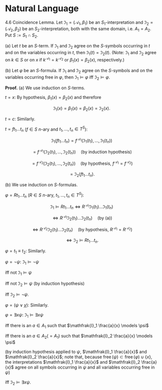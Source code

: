 # Natural Language

4.6 Coincidence Lemma. Let $\mathfrak{I}_1 = (\mathcal{A}_1, \beta_1)$ be an $S_1$-interpretation and $\mathfrak{I}_2 = (\mathcal{A}_2, \beta_2)$ be an $S_2$-interpretation, both with the same domain, i.e. $A_1 = A_2$. Put $S := S_1 \cap S_2$.

(a) Let $t$ be an $S$-term. If $\mathfrak{I}_1$ and $\mathfrak{I}_2$ agree on the $S$-symbols occurring in $t$ and on the variables occurring in $t$, then $\mathfrak{I}_1(t) = \mathfrak{I}_2(t)$. (Note: $\mathfrak{I}_1$ and $\mathfrak{I}_2$ agree on $k \in S$ or on $x$ if $k^{\mathcal{A}_1} = k^{\mathcal{A}_2}$ or $\beta_1(x) = \beta_2(x)$, respectively.)

(b) Let $\varphi$ be an $S$-formula. If $\mathfrak{I}_1$ and $\mathfrak{I}_2$ agree on the $S$-symbols and on the variables occurring free in $\varphi$, then $\mathfrak{I}_1 \models \varphi$ iff $\mathfrak{I}_2 \models \varphi$.

**Proof.** (a) We use induction on $S$-terms.

$t = x$: By hypothesis, $\beta_1(x) = \beta_2(x)$ and therefore

$$\mathfrak{I}_1(x) = \beta_1(x) = \beta_2(x) = \mathfrak{I}_2(x).$$

$t = c$: Similarly.

$t = f t_1 \ldots t_n$ ($f \in S$ $n$-ary and $t_1, \ldots, t_n \in T^S$):

$$\mathfrak{I}_1(f t_1 \ldots t_n) = f^{\mathcal{A}_1}(\mathfrak{I}_1(t_1), \ldots, \mathfrak{I}_1(t_n))$$

$$= f^{\mathcal{A}_1}(\mathfrak{I}_2(t_1), \ldots, \mathfrak{I}_2(t_n)) \quad \text{(by induction hypothesis)}$$

$$= f^{\mathcal{A}_2}(\mathfrak{I}_2(t_1), \ldots, \mathfrak{I}_2(t_n)) \quad \text{(by hypothesis, } f^{\mathcal{A}_1} = f^{\mathcal{A}_2})$$

$$= \mathfrak{I}_2(f t_1 \ldots t_n).$$

(b) We use induction on $S$-formulas.

$\varphi = R t_1 \ldots t_n$ ($R \in S$ $n$-ary, $t_1, \ldots, t_n \in T^S$):

$$\mathfrak{I}_1 \models R t_1 \ldots t_n \iff R^{\mathcal{A}_1} \mathfrak{I}_1(t_1) \ldots \mathfrak{I}_1(t_n)$$

$$\iff R^{\mathcal{A}_1} \mathfrak{I}_2(t_1) \ldots \mathfrak{I}_2(t_n) \quad \text{(by (a))}$$

$$\iff R^{\mathcal{A}_2} \mathfrak{I}_2(t_1) \ldots \mathfrak{I}_2(t_n) \quad \text{(by hypothesis, } R^{\mathcal{A}_1} = R^{\mathcal{A}_2})$$

$$\iff \mathfrak{I}_2 \models R t_1 \ldots t_n.$$

$\varphi = t_1 \equiv t_2$: Similarly.

$\varphi = \neg \psi$: $\mathfrak{I}_1 \models \neg \psi$

iff not $\mathfrak{I}_1 \models \psi$

iff not $\mathfrak{I}_2 \models \psi$ (by induction hypothesis)

iff $\mathfrak{I}_2 \models \neg \psi$.

$\varphi = (\psi \lor \chi)$: Similarly.

$\varphi = \exists x \psi$: $\mathfrak{I}_1 \models \exists x \psi$

iff there is an $a \in A_1$ such that $\mathfrak{I}_1 \frac{a}{x} \models \psi$

iff there is an $a \in A_2 (= A_1)$ such that $\mathfrak{I}_2 \frac{a}{x} \models \psi$

(by induction hypothesis applied to $\psi$, $\mathfrak{I}_1 \frac{a}{x}$ and $\mathfrak{I}_2 \frac{a}{x}$; note that, because $\operatorname{free}(\psi) \subset \operatorname{free}(\varphi) \cup \{x\}$, the interpretations $\mathfrak{I}_1 \frac{a}{x}$ and $\mathfrak{I}_2 \frac{a}{x}$ agree on all symbols occurring in $\psi$ and all variables occurring free in $\psi$)

iff $\mathfrak{I}_2 \models \exists x \psi$.
